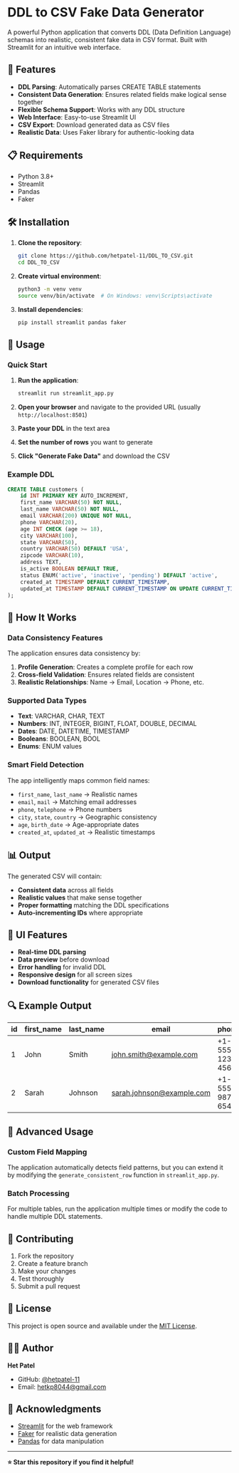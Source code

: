 # DDL to CSV Fake Data Generator

A powerful Python application that converts DDL (Data Definition Language) schemas into realistic, consistent fake data in CSV format. Built with Streamlit for an intuitive web interface.

## 🚀 Features

- **DDL Parsing**: Automatically parses CREATE TABLE statements
- **Consistent Data Generation**: Ensures related fields make logical sense together
- **Flexible Schema Support**: Works with any DDL structure
- **Web Interface**: Easy-to-use Streamlit UI
- **CSV Export**: Download generated data as CSV files
- **Realistic Data**: Uses Faker library for authentic-looking data

## 📋 Requirements

- Python 3.8+
- Streamlit
- Pandas
- Faker

## 🛠️ Installation

1. **Clone the repository**:
   ```bash
   git clone https://github.com/hetpatel-11/DDL_TO_CSV.git
   cd DDL_TO_CSV
   ```

2. **Create virtual environment**:
   ```bash
   python3 -m venv venv
   source venv/bin/activate  # On Windows: venv\Scripts\activate
   ```

3. **Install dependencies**:
   ```bash
   pip install streamlit pandas faker
   ```

## 🎯 Usage

### Quick Start

1. **Run the application**:
   ```bash
   streamlit run streamlit_app.py
   ```

2. **Open your browser** and navigate to the provided URL (usually `http://localhost:8501`)

3. **Paste your DDL** in the text area

4. **Set the number of rows** you want to generate

5. **Click "Generate Fake Data"** and download the CSV

### Example DDL

```sql
CREATE TABLE customers (
    id INT PRIMARY KEY AUTO_INCREMENT,
    first_name VARCHAR(50) NOT NULL,
    last_name VARCHAR(50) NOT NULL,
    email VARCHAR(200) UNIQUE NOT NULL,
    phone VARCHAR(20),
    age INT CHECK (age >= 18),
    city VARCHAR(100),
    state VARCHAR(50),
    country VARCHAR(50) DEFAULT 'USA',
    zipcode VARCHAR(10),
    address TEXT,
    is_active BOOLEAN DEFAULT TRUE,
    status ENUM('active', 'inactive', 'pending') DEFAULT 'active',
    created_at TIMESTAMP DEFAULT CURRENT_TIMESTAMP,
    updated_at TIMESTAMP DEFAULT CURRENT_TIMESTAMP ON UPDATE CURRENT_TIMESTAMP
);
```

## 🔧 How It Works

### Data Consistency Features

The application ensures data consistency by:

1. **Profile Generation**: Creates a complete profile for each row
2. **Cross-field Validation**: Ensures related fields are consistent
3. **Realistic Relationships**: Name → Email, Location → Phone, etc.

### Supported Data Types

- **Text**: VARCHAR, CHAR, TEXT
- **Numbers**: INT, INTEGER, BIGINT, FLOAT, DOUBLE, DECIMAL
- **Dates**: DATE, DATETIME, TIMESTAMP
- **Booleans**: BOOLEAN, BOOL
- **Enums**: ENUM values

### Smart Field Detection

The app intelligently maps common field names:

- `first_name`, `last_name` → Realistic names
- `email`, `mail` → Matching email addresses
- `phone`, `telephone` → Phone numbers
- `city`, `state`, `country` → Geographic consistency
- `age`, `birth_date` → Age-appropriate dates
- `created_at`, `updated_at` → Realistic timestamps

## 📊 Output

The generated CSV will contain:
- **Consistent data** across all fields
- **Realistic values** that make sense together
- **Proper formatting** matching the DDL specifications
- **Auto-incrementing IDs** where appropriate

## 🎨 UI Features

- **Real-time DDL parsing**
- **Data preview** before download
- **Error handling** for invalid DDL
- **Responsive design** for all screen sizes
- **Download functionality** for generated CSV files

## 🔍 Example Output

| id | first_name | last_name | email | phone | age | city | state | is_active |
|----|------------|-----------|-------|-------|-----|------|-------|-----------|
| 1 | John | Smith | john.smith@example.com | +1-555-123-4567 | 28 | New York | NY | true |
| 2 | Sarah | Johnson | sarah.johnson@example.com | +1-555-987-6543 | 34 | Los Angeles | CA | true |

## 🚀 Advanced Usage

### Custom Field Mapping

The application automatically detects field patterns, but you can extend it by modifying the `generate_consistent_row` function in `streamlit_app.py`.

### Batch Processing

For multiple tables, run the application multiple times or modify the code to handle multiple DDL statements.

## 🤝 Contributing

1. Fork the repository
2. Create a feature branch
3. Make your changes
4. Test thoroughly
5. Submit a pull request

## 📝 License

This project is open source and available under the [MIT License](LICENSE).

## 👨‍💻 Author

**Het Patel**
- GitHub: [@hetpatel-11](https://github.com/hetpatel-11)
- Email: hetkp8044@gmail.com

## 🙏 Acknowledgments

- [Streamlit](https://streamlit.io/) for the web framework
- [Faker](https://faker.readthedocs.io/) for realistic data generation
- [Pandas](https://pandas.pydata.org/) for data manipulation

---

**⭐ Star this repository if you find it helpful!** 